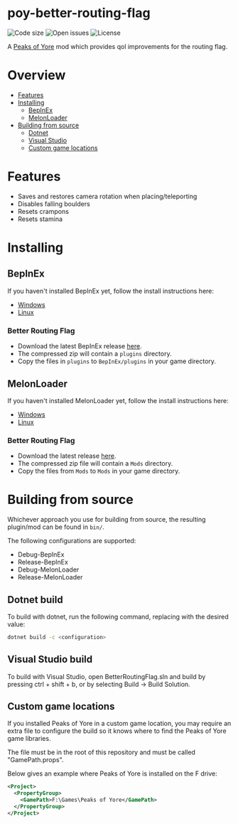 # poy-better-routing-flag
![Code size](https://img.shields.io/github/languages/code-size/Kaden5480/poy-better-routing-flag?color=5c85d6)
![Open issues](https://img.shields.io/github/issues/Kaden5480/poy-better-routing-flag?color=d65c5c)
![License](https://img.shields.io/github/license/Kaden5480/poy-better-routing-flag?color=a35cd6)

A
[Peaks of Yore](https://store.steampowered.com/app/2236070/)
mod which provides qol improvements for the routing flag.

# Overview
- [Features](#features)
- [Installing](#installing)
    - [BepInEx](#bepinex)
    - [MelonLoader](#melonloader)
- [Building from source](#building-from-source)
    - [Dotnet](#dotnet-build)
    - [Visual Studio](#visual-studio-build)
    - [Custom game locations](#custom-game-locations)

# Features
- Saves and restores camera rotation when placing/teleporting
- Disables falling boulders
- Resets crampons
- Resets stamina

# Installing
## BepInEx
If you haven't installed BepInEx yet, follow the install instructions here:
- [Windows](https://github.com/Kaden5480/modloader-instructions#bepinex-windows)
- [Linux](https://github.com/Kaden5480/modloader-instructions#bepinex-linux)

### Better Routing Flag
- Download the latest BepInEx release
[here](https://github.com/Kaden5480/poy-better-routing-flag/releases).
- The compressed zip will contain a `plugins` directory.
- Copy the files in `plugins` to `BepInEx/plugins` in your game directory.

## MelonLoader
If you haven't installed MelonLoader yet, follow the install instructions here:
- [Windows](https://github.com/Kaden5480/modloader-instructions#melonloader-windows)
- [Linux](https://github.com/Kaden5480/modloader-instructions#melonloader-linux)

### Better Routing Flag
- Download the latest release
[here](https://github.com/Kaden5480/poy-better-routing-flag/releases).
- The compressed zip file will contain a `Mods` directory.
- Copy the files from `Mods` to `Mods` in your game directory.

# Building from source
Whichever approach you use for building from source, the resulting
plugin/mod can be found in `bin/`.

The following configurations are supported:
- Debug-BepInEx
- Release-BepInEx
- Debug-MelonLoader
- Release-MelonLoader

## Dotnet build
To build with dotnet, run the following command, replacing
<configuration> with the desired value:
```sh
dotnet build -c <configuration>
```

## Visual Studio build
To build with Visual Studio, open BetterRoutingFlag.sln and build by pressing ctrl + shift + b,
or by selecting Build -> Build Solution.

## Custom game locations
If you installed Peaks of Yore in a custom game location, you may require
an extra file to configure the build so it knows where to find the Peaks of Yore game
libraries.

The file must be in the root of this repository and must be called "GamePath.props".

Below gives an example where Peaks of Yore is installed on the F drive:
```xml
<Project>
  <PropertyGroup>
    <GamePath>F:\Games\Peaks of Yore</GamePath>
  </PropertyGroup>
</Project>
```
